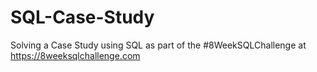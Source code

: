 # SQL-Case-Study
Solving a Case Study using SQL as part of the #8WeekSQLChallenge at https://8weeksqlchallenge.com 
